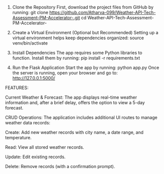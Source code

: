 1. Clone the Repository
First, download the project files from GitHub by running:
git clone https://github.com/Atharva-099/Weather-API-Tech-Assessment-PM-Accelerator-.git
cd Weather-API-Tech-Assessment-PM-Accelerator-


2. Create a Virtual Environment (Optional but Recommended)
Setting up a virtual environment helps keep dependencies organized:
source venv/bin/activate

3. Install Dependencies
The app requires some Python libraries to function. Install them by running:
pip install -r requirements.txt


4. Run the Flask Application
Start the app by running:
python app.py
Once the server is running, open your browser and go to:
http://127.0.0.1:5000/

FEATURES:

Current Weather & Forecast:
The app displays real-time weather information and, after a brief delay, offers the option to view a 5-day forecast.

CRUD Operations:
The application includes additional UI routes to manage weather data records:

Create: Add new weather records with city name, a date range, and temperature.

Read: View all stored weather records.

Update: Edit existing records.

Delete: Remove records (with a confirmation prompt).
